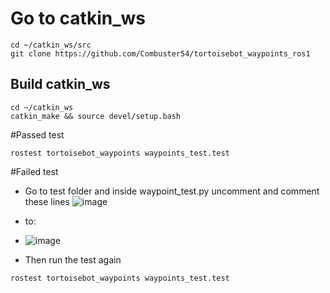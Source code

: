 # Go to catkin_ws 
```
cd ~/catkin_ws/src
git clone https://github.com/Combuster54/tortoisebot_waypoints_ros1
```
## Build catkin_ws
```
cd ~/catkin_ws
catkin_make && source devel/setup.bash
```

#Passed test
```
rostest tortoisebot_waypoints waypoints_test.test
```
#Failed test
 - Go to test folder and inside waypoint_test.py uncomment and comment these lines
   ![image](https://github.com/Combuster54/tortoisebot_waypoints_ros1/assets/98191055/5ccd27b3-862d-428f-9a21-981d801b42ba)
   
 - to:
 - 
   ![image](https://github.com/Combuster54/tortoisebot_waypoints_ros1/assets/98191055/73d547a6-71fa-48dd-a2ed-82dd14488041)
   
 - Then run the test again
```
rostest tortoisebot_waypoints waypoints_test.test
```
